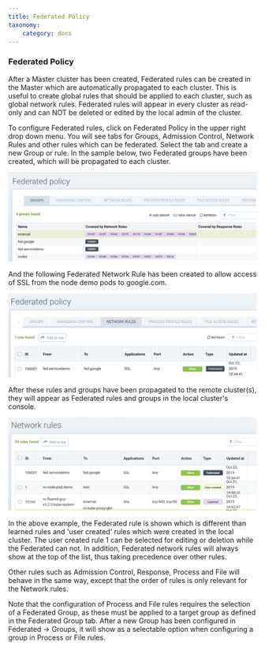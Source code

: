 ```yaml
---
title: Federated Policy
taxonomy:
    category: docs
---
```


### Federated Policy

After a Master cluster has been created, Federated rules can be created in the Master which are automatically propagated to each cluster. This is useful to create global rules that should be applied to each cluster, such as global network rules. Federated rules will appear in every cluster as read-only and can NOT be deleted or edited by the local admin of the cluster. 

To configure Federated rules, click on Federated Policy in the upper right drop down menu. You will see tabs for Groups, Admission Control, Network Rules and other rules which can be federated. Select the tab and create a new Group or rule. In the sample below, two Federated groups have been created, which will be propagated to each cluster.

![FederatedGroup](fed_group.png)

And the following Federated Network Rule has been created to allow access of SSL from the node demo pods to google.com.

![FederatedNetwork](fed_network.png)

After these rules and groups have been propagated to the remote cluster(s), they will appear as Federated rules and groups in the local cluster's console.

![FederatedRuleRemote](fed_rule_remote.png)

In the above example, the Federated rule is shown which is different than learned rules and 'user created' rules which were created in the local cluster. The user created rule 1 can be selected for editing or deletion while the Federated can not. In addition, Federated network rules will always show at the top of the list, thus taking precedence over other rules.

Other rules such as Admission Control, Response, Process and File will behave in the same way, except that the order of rules is only relevant for the Network rules.

Note that the configuration of Process and File rules requires the selection of a Federated Group, as these must be applied to a target group as defined in the Federated Group tab. After a new Group has been configured in Federated -> Groups, it will show as a selectable option when configuring a group in Process or File rules.
